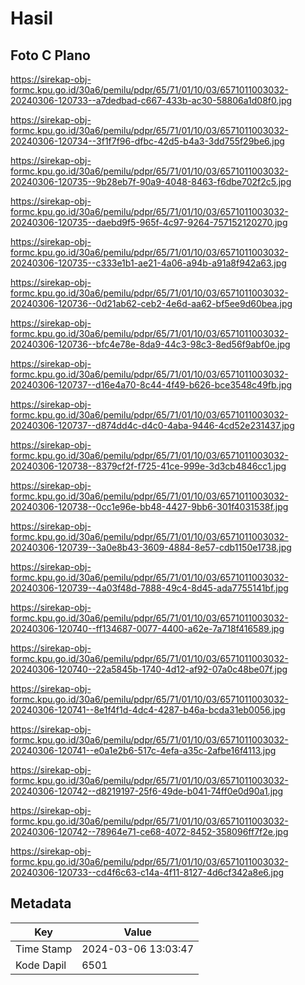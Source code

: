 # Hasil

## Foto C Plano

https://sirekap-obj-formc.kpu.go.id/30a6/pemilu/pdpr/65/71/01/10/03/6571011003032-20240306-120733--a7dedbad-c667-433b-ac30-58806a1d08f0.jpg

https://sirekap-obj-formc.kpu.go.id/30a6/pemilu/pdpr/65/71/01/10/03/6571011003032-20240306-120734--3f1f7f96-dfbc-42d5-b4a3-3dd755f29be6.jpg

https://sirekap-obj-formc.kpu.go.id/30a6/pemilu/pdpr/65/71/01/10/03/6571011003032-20240306-120735--9b28eb7f-90a9-4048-8463-f6dbe702f2c5.jpg

https://sirekap-obj-formc.kpu.go.id/30a6/pemilu/pdpr/65/71/01/10/03/6571011003032-20240306-120735--daebd9f5-965f-4c97-9264-757152120270.jpg

https://sirekap-obj-formc.kpu.go.id/30a6/pemilu/pdpr/65/71/01/10/03/6571011003032-20240306-120735--c333e1b1-ae21-4a06-a94b-a91a8f942a63.jpg

https://sirekap-obj-formc.kpu.go.id/30a6/pemilu/pdpr/65/71/01/10/03/6571011003032-20240306-120736--0d21ab62-ceb2-4e6d-aa62-bf5ee9d60bea.jpg

https://sirekap-obj-formc.kpu.go.id/30a6/pemilu/pdpr/65/71/01/10/03/6571011003032-20240306-120736--bfc4e78e-8da9-44c3-98c3-8ed56f9abf0e.jpg

https://sirekap-obj-formc.kpu.go.id/30a6/pemilu/pdpr/65/71/01/10/03/6571011003032-20240306-120737--d16e4a70-8c44-4f49-b626-bce3548c49fb.jpg

https://sirekap-obj-formc.kpu.go.id/30a6/pemilu/pdpr/65/71/01/10/03/6571011003032-20240306-120737--d874dd4c-d4c0-4aba-9446-4cd52e231437.jpg

https://sirekap-obj-formc.kpu.go.id/30a6/pemilu/pdpr/65/71/01/10/03/6571011003032-20240306-120738--8379cf2f-f725-41ce-999e-3d3cb4846cc1.jpg

https://sirekap-obj-formc.kpu.go.id/30a6/pemilu/pdpr/65/71/01/10/03/6571011003032-20240306-120738--0cc1e96e-bb48-4427-9bb6-301f4031538f.jpg

https://sirekap-obj-formc.kpu.go.id/30a6/pemilu/pdpr/65/71/01/10/03/6571011003032-20240306-120739--3a0e8b43-3609-4884-8e57-cdb1150e1738.jpg

https://sirekap-obj-formc.kpu.go.id/30a6/pemilu/pdpr/65/71/01/10/03/6571011003032-20240306-120739--4a03f48d-7888-49c4-8d45-ada7755141bf.jpg

https://sirekap-obj-formc.kpu.go.id/30a6/pemilu/pdpr/65/71/01/10/03/6571011003032-20240306-120740--ff134687-0077-4400-a62e-7a718f416589.jpg

https://sirekap-obj-formc.kpu.go.id/30a6/pemilu/pdpr/65/71/01/10/03/6571011003032-20240306-120740--22a5845b-1740-4d12-af92-07a0c48be07f.jpg

https://sirekap-obj-formc.kpu.go.id/30a6/pemilu/pdpr/65/71/01/10/03/6571011003032-20240306-120741--8e1f4f1d-4dc4-4287-b46a-bcda31eb0056.jpg

https://sirekap-obj-formc.kpu.go.id/30a6/pemilu/pdpr/65/71/01/10/03/6571011003032-20240306-120741--e0a1e2b6-517c-4efa-a35c-2afbe16f4113.jpg

https://sirekap-obj-formc.kpu.go.id/30a6/pemilu/pdpr/65/71/01/10/03/6571011003032-20240306-120742--d8219197-25f6-49de-b041-74ff0e0d90a1.jpg

https://sirekap-obj-formc.kpu.go.id/30a6/pemilu/pdpr/65/71/01/10/03/6571011003032-20240306-120742--78964e71-ce68-4072-8452-358096ff7f2e.jpg

https://sirekap-obj-formc.kpu.go.id/30a6/pemilu/pdpr/65/71/01/10/03/6571011003032-20240306-120733--cd4f6c63-c14a-4f11-8127-4d6cf342a8e6.jpg


## Metadata

| Key        | Value               |
| ---------- | ------------------- |
| Time Stamp | 2024-03-06 13:03:47 |
| Kode Dapil | 6501                |



